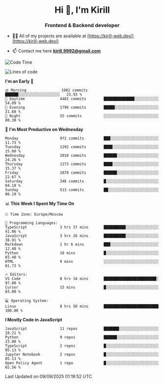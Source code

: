 <h1 align="center">Hi 👋, I'm Kirill</h1>
<h3 align="center">Frontend & Backend developer</h3>

- 👨‍💻 All of my projects are available at [https://kirill-web.dev/](https://kirill-web.dev/)

- 📫 Contact me here **kirill.9992@gmail.com**











<!--START_SECTION:waka-->
![Code Time](http://img.shields.io/badge/Code%20Time-2%2C333%20hrs%2034%20mins-blue)

![Lines of code](https://img.shields.io/badge/From%20Hello%20World%20I%27ve%20Written-5.2%20million%20lines%20of%20code-blue)

**I'm an Early 🐤** 

```text
🌞 Morning                1982 commits        ██████░░░░░░░░░░░░░░░░░░░   23.93 % 
🌆 Daytime                4481 commits        ██████████████░░░░░░░░░░░   54.09 % 
🌃 Evening                1796 commits        █████░░░░░░░░░░░░░░░░░░░░   21.68 % 
🌙 Night                  25 commits          ░░░░░░░░░░░░░░░░░░░░░░░░░   00.30 % 
```
📅 **I'm Most Productive on Wednesday** 

```text
Monday                   972 commits         ███░░░░░░░░░░░░░░░░░░░░░░   11.73 % 
Tuesday                  1292 commits        ████░░░░░░░░░░░░░░░░░░░░░   15.60 % 
Wednesday                2010 commits        ██████░░░░░░░░░░░░░░░░░░░   24.26 % 
Thursday                 1273 commits        ████░░░░░░░░░░░░░░░░░░░░░   15.37 % 
Friday                   1878 commits        ██████░░░░░░░░░░░░░░░░░░░   22.67 % 
Saturday                 346 commits         █░░░░░░░░░░░░░░░░░░░░░░░░   04.18 % 
Sunday                   513 commits         ██░░░░░░░░░░░░░░░░░░░░░░░   06.19 % 
```


📊 **This Week I Spent My Time On** 

```text
🕑︎ Time Zone: Europe/Moscow

💬 Programming Languages: 
TypeScript               3 hrs 37 mins       ██████████░░░░░░░░░░░░░░░   41.06 % 
JavaScript               3 hrs 26 mins       ██████████░░░░░░░░░░░░░░░   38.91 % 
Markdown                 1 hr 6 mins         ███░░░░░░░░░░░░░░░░░░░░░░   12.48 % 
Python                   18 mins             █░░░░░░░░░░░░░░░░░░░░░░░░   03.40 % 
HTML                     9 mins              ░░░░░░░░░░░░░░░░░░░░░░░░░   01.73 % 

🔥 Editors: 
VS Code                  8 hrs 34 mins       ████████████████████████░   97.00 % 
Cursor                   15 mins             █░░░░░░░░░░░░░░░░░░░░░░░░   03.00 % 

💻 Operating System: 
Linux                    8 hrs 50 mins       █████████████████████████   100.00 % 
```

**I Mostly Code in JavaScript** 

```text
JavaScript               11 repos            ███████░░░░░░░░░░░░░░░░░░   28.21 % 
Python                   9 repos             ██████░░░░░░░░░░░░░░░░░░░   23.08 % 
TypeScript               2 repos             █░░░░░░░░░░░░░░░░░░░░░░░░   05.13 % 
Jupyter Notebook         2 repos             █░░░░░░░░░░░░░░░░░░░░░░░░   05.13 % 
Open Policy Agent        1 repo              █░░░░░░░░░░░░░░░░░░░░░░░░   02.56 % 
```




 Last Updated on 09/09/2025 01:19:52 UTC
<!--END_SECTION:waka-->
